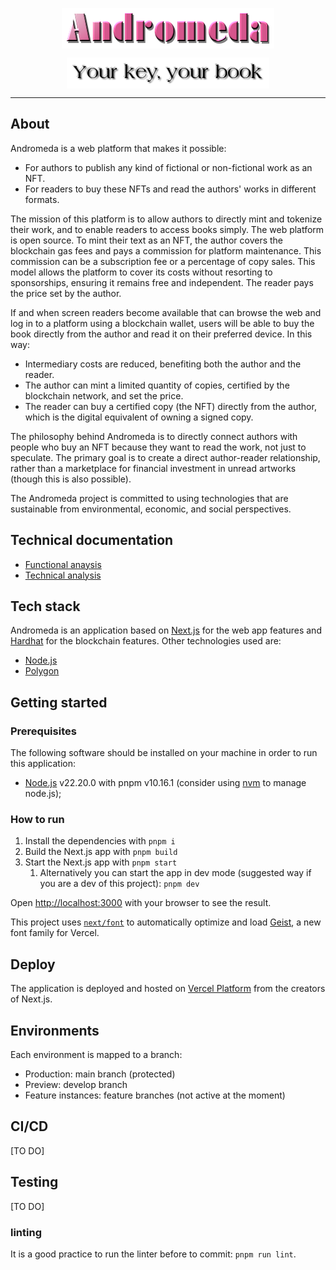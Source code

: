 <p align="center">
<img src="./asset/andromeda-logo.png" alt="Andromeda" style="display: block; margin: 0 auto;" />
</p>

<p align="center">
<img src="./asset/subtitle.png" alt="Your key, your book" style="display: block; margin: 0 auto;" />
</p>

------

## About

Andromeda is a web platform that makes it possible:

* For authors to publish any kind of fictional or non-fictional work as an NFT.
* For readers to buy these NFTs and read the authors' works in different formats.

The mission of this platform is to allow authors to directly mint and tokenize their work, and to enable readers to access books simply.
The web platform is open source. To mint their text as an NFT, the author covers the blockchain gas fees and pays a commission for platform maintenance. This commission can be a subscription fee or a percentage of copy sales. This model allows the platform to cover its costs without resorting to sponsorships, ensuring it remains free and independent.
The reader pays the price set by the author.

If and when screen readers become available that can browse the web and log in to a platform using a blockchain wallet, users will be able to buy the book directly from the author and read it on their preferred device. In this way:

* Intermediary costs are reduced, benefiting both the author and the reader.
* The author can mint a limited quantity of copies, certified by the blockchain network, and set the price.
* The reader can buy a certified copy (the NFT) directly from the author, which is the digital equivalent of owning a signed copy.

The philosophy behind Andromeda is to directly connect authors with people who buy an NFT because they want to read the work, not just to speculate. The primary goal is to create a direct author-reader relationship, rather than a marketplace for financial investment in unread artworks (though this is also possible). 

The Andromeda project is committed to using technologies that are sustainable from environmental, economic, and social perspectives.

## Technical documentation

 * [Functional anaysis](https://github.com/nova-collective/andromeda/wiki/Functional-analysis)
 * [Technical analysis](https://github.com/nova-collective/andromeda/wiki/Technical-analysis)



## Tech stack

Andromeda is an application based on [Next.js](https://nextjs.org/docs/app/getting-started/installation) for the web app features and [Hardhat](https://hardhat.org/docs/getting-started) for the blockchain features. Other technologies used are:

* [Node.js](https://nodejs.org/en)
* [Polygon](https://polygon.technology/)

## Getting started

### Prerequisites
The following software should be installed on your machine in order to run this application:

* [Node.js](https://nodejs.org/en) v22.20.0 with pnpm v10.16.1 (consider using [nvm](https://github.com/nvm-sh/nvm) to manage node.js);

### How to run

1. Install the dependencies with `pnpm i`
2. Build the Next.js app with `pnpm build`
3. Start the Next.js app with `pnpm start`
   1. Alternatively you can start the app in dev mode (suggested way if you are a dev of this project): `pnpm dev`

Open [http://localhost:3000](http://localhost:3000) with your browser to see the result.

This project uses [`next/font`](https://nextjs.org/docs/app/building-your-application/optimizing/fonts) to automatically optimize and load [Geist](https://vercel.com/font), a new font family for Vercel.

## Deploy
The application is deployed and hosted on [Vercel Platform](https://vercel.com/new?utm_medium=default-template&filter=next.js&utm_source=create-next-app&utm_campaign=create-next-app-readme) from the creators of Next.js.

## Environments
Each environment is mapped to a branch:

* Production: main branch (protected)
* Preview: develop branch
* Feature instances: feature branches (not active at the moment)

## CI/CD
[TO DO]

## Testing 
[TO DO]

### linting
It is a good practice to run the linter before to commit: `pnpm run lint`.